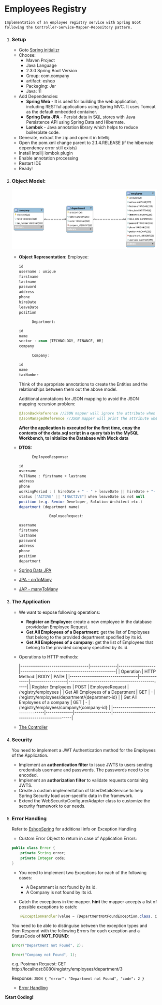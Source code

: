 # Employees Registry

    Implementation of an employee registry service with Spring Boot following the Controller-Service-Mapper-Repository pattern.

1. ### Setup
    * Goto [Spring initializr](https://start.spring.io/)
    * Choose:
        - Maven Project
        - Java Language
        - 2.3.0 Spring Boot Version
        - Group: com.company
        - artifact: eshop
        - Packaging: Jar
        - Java: 11
    * Add Dependencies:
        - **Spring Web** - It is used for building the web application, including RESTful applications using Spring MVC. It uses Tomcat as the default embedded container.
        - **Spring Data JPA** - Persist data in SQL stores with Java Persistence API using Spring Data and Hibernate.
        - **Lombok** - Java annotation library which helps to reduce boilerplate code.
    * Generate, extract the zip and open it in Intellij.
    * Open the pom.xml change parent to 2.1.4.RELEASE (if the hibernate dependency error still exists)
    * Install Intellij lombok plugin
    * Enable annotation processing
    * Restart IDE
    * Ready!

2. ### Object Model:

    ![E-R Diagram](https://github.com/cpanou/fundamentals/blob/v.25.05.2020/Employees/E-R%20Diagram.png)

    * **Object Representation:** 
                Employee:
        ```Java
        id
        username : unique
        firstname
        lastname
        password
        address
        phone
        hireDate
        leaveDate
        position
        ```
                Department:
        ```Java
        id
        name
        sector : enum [TECHNOLOGY, FINANCE, HR]
        company
        ```
                Company:
        ```Java
        id
        name
        taxNumber
        ```

        Think of the apropriate annotations to create the Entities and the relationships between them out the above model.
        
        Additional annotations for JSON mapping to avoid the JSON mapping recursion problem:
        ```Java
        @JsonBackReference //JSON mapper will ignore the attribute when mapping to JSON
        @JsonManagedReference //JSON mapper will print the attribute when mapping to JSON
        ```

        **After the application is executed for the first time, copy the contents of the data.sql script in a query tab in the MySQL Workbench, to initialize the Database with Mock data**

    * **DTOS:**
    
                EmployeeResponse:
        ```Java
        id
        username
        fullName : firstname + lastname
        address
        phone
        workingPeriod : [ hireDate + " - " + leaveDate || hireDate + "- PRESENT"] when leaveDate is null
        status ["ACTIVE" || "INACTIVE"] when leaveDate is not null
        position (e.g. Senior Developer, Solution-Architect etc.)
        department (department name)
        ```
                        EmployeeRequest:
        ```Java
        username
        firstname
        lastname
        password
        address
        phone
        position
        department
        ```

    * [Spring Data JPA](https://docs.spring.io/spring-boot/docs/2.3.0.RELEASE/reference/htmlsingle/#boot-features-jpa-and-spring-data)
    * [JPA - onToMany](https://www.baeldung.com/hibernate-one-to-many)
    * [JAP - manyToMany](https://www.baeldung.com/jpa-many-to-many)


3.  ### The Application

    * We want to expose following operations:
       - **Register an Employee:** create a new employee in the database providedan Employee Request.
       - **Get All Employees of a Department:** get the list of Employees that belong to the provided department specified by its id.
       - **Get All Employees of a company:** get the list of Employees that belong to the provided company specified by its id.

    * Operations to HTTP methods:
        
        |-----------------------------------|--------------|-------------------|-------------------------------------------------|
        | Operation                         | HTTP Method  | BODY              | PATH                                            | 
        |-----------------------------------|--------------|-------------------|-------------------------------------------------|
        | Register Employees                |     POST     |  EmployeeRequest  |  /registry/employees                            |
        | Get All Employees of a Department |     GET      |         -         |  /registry/employees/department/{department-id} |
        | Get All Employees of a company    |     GET      |         -         |  /registry/employees/company/{company-id}       |
        |-----------------------------------|--------------|-------------------|-------------------------------------------------|
    
    * [The Controller](https://www.baeldung.com/building-a-restful-web-service-with-spring-and-java-based-configuration#controller)

4. ### Security

    You need to implement a JWT Authentication method for the Employees of the Application.

    - Implement an **authentication filter** to issue JWTS to users sending credentials username and passwords. The passwords need to be encoded.
    - Implement an **authorization filter** to validate requests containing JWTS.
    - Create a custom implementation of UserDetailsService to help Spring Security load user-specific data in the framework.
    - Extend the WebSecurityConfigurerAdapter class to customize the security framework to our needs.

5. ### Error Handling
    Refer to [EshopSpring](https://github.com/cpanou/fundamentals/tree/master/EshopSpring#error-handling) for additional info on Exception Handling
    * Custom Error Object to return in case of Application Errors:
    ```Java
    public class Error {
        private String error;
        private Integer code;
    }
    ```

    * You need to implement two Exceptions for each of the following cases:
        - A Department is not found by its id.
        - A Company is not found by its id.

    * Catch the exceptions in the mapper. **hint** the mapper accepts a list of possible exceptions to catch:
    ```JAVA
        @ExceptionHandler(value = {DepartmentNotFoundException.class, CompanyNotFoundException.class})
    ```
    You need to be able to distinguise between the exception types and then Respond with the following Errors for each exception and a StatusCode of **NOT_FOUND**:
    ```Java
    Error("Department not Found", 2);
    ```
    ```Java
    Error("Company not Found", 1);
    ```
    e.g.
    Postman Request:
        GET http://localhost:8080/registry/employees/department/3
        
    Response:
       ```JSON
        {
            "error": "Department not Found",
            "code": 2
        }
       ```
    * [Error Handling](https://www.baeldung.com/exception-handling-for-rest-with-spring)


**!Start Coding!**


